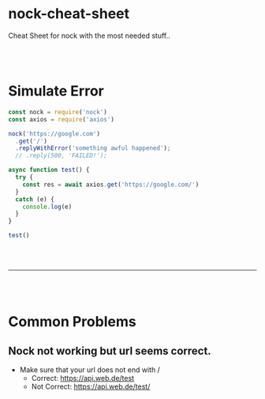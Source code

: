 # nock-cheat-sheet
Cheat Sheet for nock with the most needed stuff..



<br><br>

# Simulate Error
```javascript
const nock = require('nock')
const axios = require('axios')

nock('https://google.com')
  .get('/')
  .replyWithError('something awful happened');
  // .reply(500, 'FAILED!');

async function test() {
  try {
    const res = await axios.get('https://google.com/')
  }
  catch (e) {
    console.log(e)
  }
}

test()
```







<br><br>
_______________________________________________________

<br><br>
        


# Common Problems

## Nock not working but url seems correct.
- Make sure that your url does not end with /
  - Correct: https://api.web.de/test
  - Not Correct: https://api.web.de/test/
